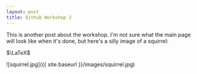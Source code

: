 ```yaml
---
layout: post
title: Github Workshop 2
---
```



This is another post about the workshop.
I'm not sure what the main page will look like when it's done, but here's a silly image of a squirrel:

$\LaTeX$

![squirrel.jpg]({{ site.baseurl }}/images/squirrel.jpg)

<script type="text/javascript" async
  src="https://cdn.mathjax.org/mathjax/latest/MathJax.js?config=TeX-MML-AM_CHTML">
</script>